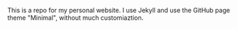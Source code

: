 This is a repo for my personal website. I use Jekyll and use the GitHub page theme "Minimal", without much customiaztion.